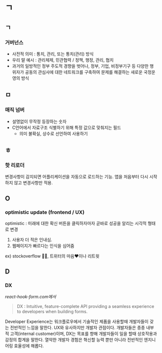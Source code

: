 # ㄱ
## ㄱ

### 거버넌스

- 사전적 의미 : 통치, 관리, 또는 통치(관리) 방식
- 우리 말 예시 : 관리체제, 민관협력 / 정책, 행정, 관리, 협치
- 과거의 일방적인 정부 주도적 경향을 벗어나, 정부, 기업, 비정부기구 등 다양한 행위자가 공동의 관심사에 대한 네트워크를 구축하여 문제를 해결하는 새로운 국정운영의 방식

## ㅁ

### 매직 넘버

- 설명없이 무작정 등장하는 숫자
- C언어에서 자료구조 식별하기 위해 특정 값으로 맞춰지는 필드
  - 의미 불확실, 상수로 선언하여 사용하기

## ㅎ

### 핫 리로더

변경사항이 감지되면 어플리케이션을 자동으로 로드하는 기능. 앱을 처음부터 다시 시작하지 않고 변경사항만 적용.

## O

### optimistic update (frontend / UX)

optimistic : 미래에 대한 확신
버튼을 클릭하자마자 곧바로 성공을 알리는 시각적 형태로 변경

1. 사용자 더 적은 인내심.
2. 웹페이지가 빠르다는 인식을 심어줌

ex) stockoverflow 🔼🔽, 트위터의 마음❤️이나 리트윗

## D

### DX

_react-hook-form.com에서_

> DX : Intuitive, feature-complete API providing a seamless experience to developers when building forms.

Developer Experience는 워크플로우에서 기술적인 제품을 사용할때 개발자들이 갖는 전반적인 느낌을 말한다. UX와 유사하지만 개발자 관점이다. 개발자들은 종종 내부적 고객(internal customer)이며, DX는 목표를 향해 개발자들이 일을 할때 상호작용과 감정의 합계을 말한다. 열악한 개발자 경험은 혁신할 능력 뿐만 아니라 전반적인 엔지니어링 효율성에 해롭다.
